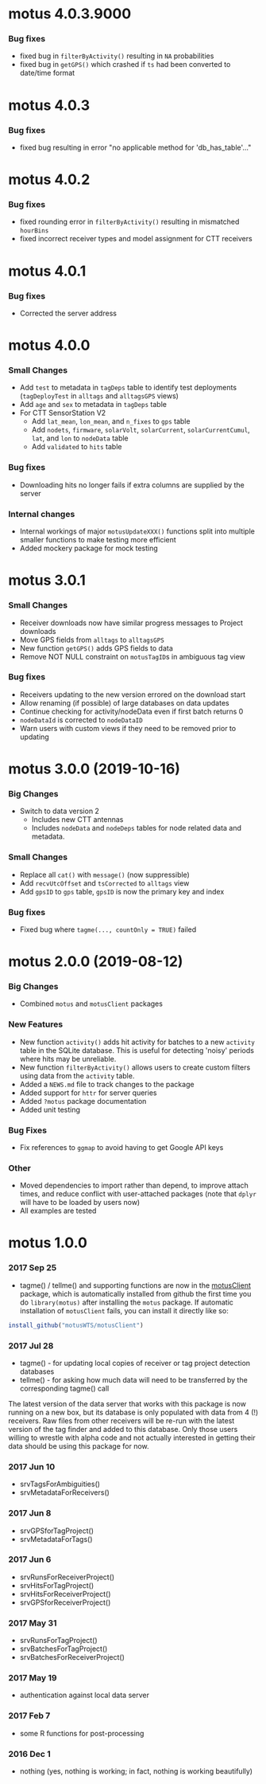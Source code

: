 # motus 4.0.3.9000

### Bug fixes
* fixed bug in `filterByActivity()` resulting in `NA` probabilities
* fixed bug in `getGPS()` which crashed if `ts` had been converted to date/time format

# motus 4.0.3

### Bug fixes
* fixed bug resulting in error "no applicable method for 'db_has_table'..."

# motus 4.0.2

### Bug fixes
* fixed rounding error in `filterByActivity()` resulting in mismatched `hourBins`
* fixed incorrect receiver types and model assignment for CTT receivers

# motus 4.0.1

### Bug fixes
* Corrected the server address

# motus 4.0.0

### Small Changes
* Add `test` to metadata in `tagDeps` table to identify test deployments 
  (`tagDeployTest` in `alltags` and `alltagsGPS` views)
* Add `age` and `sex` to metadata in `tagDeps` table
* For CTT SensorStation V2
    * Add `lat_mean`, `lon_mean`, and `n_fixes` to `gps` table
    * Add `nodets`, `firmware`, `solarVolt`, `solarCurrent`, `solarCurrentCumul`, `lat`, and `lon` to `nodeData` table
    * Add `validated` to `hits` table

### Bug fixes
* Downloading hits no longer fails if extra columns are supplied by the server

### Internal changes
* Internal workings of major `motusUpdateXXX()` functions split into multiple
  smaller functions to make testing more efficient
* Added mockery package for mock testing

# motus 3.0.1

### Small Changes
* Receiver downloads now have similar progress messages to Project downloads
* Move GPS fields from `alltags` to `alltagsGPS`
* New function `getGPS()` adds GPS fields to data
* Remove NOT NULL constraint on `motusTagID`s in ambiguous tag view

### Bug fixes
* Receivers updating to the new version errored on the download start
* Allow renaming (if possible) of large databases on data updates
* Continue checking for activity/nodeData even if first batch returns 0
* `nodeDataId` is corrected to `nodeDataID`
* Warn users with custom views if they need to be removed prior to updating

# motus 3.0.0 (2019-10-16)

### Big Changes
* Switch to data version 2
    * Includes new CTT antennas
    * Includes `nodeData` and `nodeDeps` tables for node related data and metadata.

### Small Changes
* Replace all `cat()` with `message()` (now suppressible)
* Add `recvUtcOffset` and `tsCorrected` to `alltags` view
* Add `gpsID` to `gps` table, `gpsID` is now the primary key and index

### Bug fixes
* Fixed bug where `tagme(..., countOnly = TRUE)` failed

# motus 2.0.0 (2019-08-12)

### Big Changes
* Combined `motus` and `motusClient` packages

### New Features
* New function `activity()` adds hit activity for batches to a new `activity` table in the SQLite database. This is useful for detecting 'noisy' periods where hits may be unreliable.
* New function `filterByActivity()` allows users to create custom filters using data from the `activity` table.
* Added a `NEWS.md` file to track changes to the package
* Added support for `httr` for server queries
* Added `?motus` package documentation
* Added unit testing 

### Bug Fixes
* Fix references to `ggmap` to avoid having to get Google API keys

### Other
* Moved dependencies to import rather than depend, to improve attach times, and reduce conflict with user-attached packages (note that `dplyr` will have to be loaded by users now)
* All examples are tested

# motus 1.0.0

### 2017 Sep 25

- tagme() / tellme() and supporting functions are now in the [motusClient](https://github.com/motusWTS/motusClient)
package, which is automatically installed from github the first time you do `library(motus)` after installing
the `motus` package.  If automatic installation of `motusClient` fails, you can install it directly like so:
```R
install_github("motusWTS/motusClient")
```

### 2017 Jul 28

- tagme() - for updating local copies of receiver or tag project detection databases
- tellme() - for asking how much data will need to be transferred by the corresponding tagme() call

The latest version of the data server that works with this package is
now running on a new box, but its database is only populated with data
from 4 (!) receivers.  Raw files from other receivers will be re-run with
the latest version of the tag finder and added to this database.  Only
those users willing to wrestle with alpha code and not actually interested
in getting their data should be using this package for now.

### 2017 Jun 10

- srvTagsForAmbiguities()
- srvMetadataForReceivers()

### 2017 Jun 8

- srvGPSforTagProject()
- srvMetadataForTags()

### 2017 Jun 6

- srvRunsForReceiverProject()
- srvHitsForTagProject()
- srvHitsForReceiverProject()
- srvGPSforReceiverProject()

### 2017 May 31

- srvRunsForTagProject()
- srvBatchesForTagProject()
- srvBatchesForReceiverProject()

### 2017 May 19

- authentication against local data server

### 2017 Feb 7

- some R functions for post-processing

### 2016 Dec 1
- nothing (yes, nothing is working; in fact, nothing is working beautifully)
